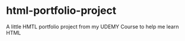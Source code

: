 # html-portfolio-project
A little HMTL portfolio project from my UDEMY Course to help me learn HTML

